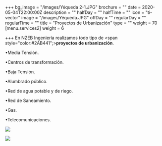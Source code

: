 +++
bg_image = "/images/Yéqueda 2-1.JPG"
brochure = ""
date = 2020-05-04T22:00:00Z
description = ""
halfDay = ""
halfTime = ""
icon = "ti-vector"
image = "/images/Yéqueda.JPG"
offDay = ""
regularDay = ""
regularTime = ""
title = "Proyectos de Urbanización"
type = ""
weight = 70
[menu.services2]
weight = 6

+++
En NZEB Ingeniería realizamos todo tipo de <span style="color:#2AB441";>**proyectos de urbanización**.</span>

•Media Tensión.

•Centros de transformación.

•Baja Tensión.

•Alumbrado público.

•Red de agua potable y de riego.

•Red de Saneamiento.

•Gas.

•Telecomunicaciones.

![](/images/CartujaBaja.JPG)

![](/images/ActurII.JPG)